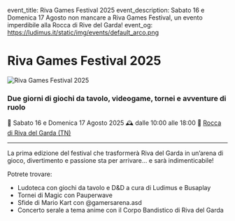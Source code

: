 
event_title: Riva Games Festival 2025
event_description: Sabato 16 e Domenica 17 Agosto non mancare a Riva Games Festival, un evento imperdibile alla Rocca di Rive del Garda!
event_og: https://ludimus.it/static/img/events/default_arco.png

# Riva Games Festival 2025

![Riva Games Festival 2025](https://ludimus.it/static/img/events/2025-08-16-17_riva-games-festival.png)

### Due giorni di giochi da tavolo, videogame, tornei e avventure di ruolo

📅 Sabato 16 e Domenica 17 Agosto 2025
🕰 dalle 10:00 alle 18:00
📍 [Rocca di Riva del Garda (TN)](https://maps.app.goo.gl/hM3kSqvA7kHPKy56A)

---

La prima edizione del festival che trasformerà Riva del Garda in un’arena di gioco, divertimento e passione sta per arrivare... e sarà indimenticabile!

Potrete trovare:
- Ludoteca con giochi da tavolo e D&D a cura di Ludimus e Busaplay
- Tornei di Magic con Pauperwave
- Sfide di Mario Kart con @gamersarena.asd
- Concerto serale a tema anime con il Corpo Bandistico di Riva del Garda